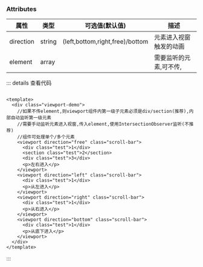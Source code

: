 
<template>
  <div>
  <h1>进入视窗的动画元素</h1>
    <p>
      当 <b>元素进入视窗</b> ( <b>缓慢滚动</b> 演示效果更佳,
      pc/移动均支持),触发的动画,目前支持四种:
    </p>
    <ClientOnly>
      <section class="viewport-demo">
        <viewport direction="free" class="scroll-bar">
          <div class="test">1</div>
          <div class="test">2</div>
          <div class="test">3</div>
          <p>左右进入</p>
        </viewport>
        <viewport direction="left" class="scroll-bar">
          <div class="test">1</div>
          <p>从左进入</p>
        </viewport>
        <viewport direction="right" class="scroll-bar">
          <div class="test">1</div>
          <p>从右进入</p>
        </viewport>
        <viewport direction="bottom" class="scroll-bar">
          <div class="test">1</div>
          <p>从底下进入</p>
        </viewport>
        <!-- <p>使用案例</p>
        <viewport direction="bottom" class="scroll-bar viewport-example">
          <div  class="test" >
            <img
              src="https://img0.baidu.com/it/u=3093440885,1425730067&fm=26&fmt=auto&gp=0.jpg"
              alt=""
            />
            <p>绿叶图片</p>
            <p>绿色意味着生机,和无限的希望</p>
          </div>
          <p>从底下进入</p>
        </viewport> -->
      </section>
    </ClientOnly>
  </div>
</template>

<script>
import viewport from "./components/viewport.vue";
export default {
  name: "",
  data() {
    return {};
  },
  components: { viewport },
  mounted() {},
  methods: {
    clickEvt(evt) {
      console.log("clickEvt-------", evt);
    },
  },
};
</script>
<style lang='scss' >
.viewport-demo {
  width: 100%;
  display: flex;
  flex-flow: wrap;
  justify-content: space-evenly;
  .viewport {
    width: 49%;
    height: 300px;
    overflow-y: scroll;
    > div:first-child,
    > section:first-child {
      margin-top: 500px;
    }
  }
  .test {
    width: 50px;
    height: 50px;
    margin: 50px auto;
    text-align: center;
    color: white;
    line-height: 50px;
    background: deepskyblue;
    // transition-duration: 1s !important;
  }
}
.scroll-bar {
  border: 1px silver solid;
  position: relative;
  p {
    position: absolute;
    top: 0;
    left: 50%;
  }
}
.viewport-example {
  figure {
    width: 90%;
    height: 100px;
  }
  img {
    width: 50%;
    object-fit: cover;
  }
}
</style>



### Attributes

| 属性      | 类型   | 可选值(默认值)                  | 描述                   |
| --------- | ------ | ------------------------------- | ---------------------- |
| direction | string | (left,bottom,right,free)/bottom | 元素进入视窗触发的动画 |
| element   | array  |                                 | 需要监听的元素,可不传, |

::: details 查看代码
```vue

<template>
  <div class="viewport-demo">
    //如果不传element,则viewport组件内第一级子元素必须是div/section(推荐),内部自动监听第一级元素
    //需要手动监听元素进入视窗,传入element,使用IntersectionObserver监听(不推荐)
    //组件可处理单个/多个元素
    <viewport direction="free" class="scroll-bar">
      <div class="test">1</div>
      <section class="test">2</section>
      <div class="test">3</div>
      <p>左右进入</p>
    </viewport>
    <viewport direction="left" class="scroll-bar">
      <div class="test">1</div>
      <p>从左进入</p>
    </viewport>
    <viewport direction="right" class="scroll-bar">
      <div class="test">1</div>
      <p>从右进入</p>
    </viewport>
    <viewport direction="bottom" class="scroll-bar">
      <div class="test">1</div>
      <p>从底下进入</p>
    </viewport>
  </div>
</template>

```
::: 
